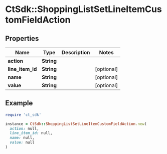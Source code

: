 # CtSdk::ShoppingListSetLineItemCustomFieldAction

## Properties

| Name | Type | Description | Notes |
| ---- | ---- | ----------- | ----- |
| **action** | **String** |  |  |
| **line_item_id** | **String** |  | [optional] |
| **name** | **String** |  | [optional] |
| **value** | **String** |  | [optional] |

## Example

```ruby
require 'ct_sdk'

instance = CtSdk::ShoppingListSetLineItemCustomFieldAction.new(
  action: null,
  line_item_id: null,
  name: null,
  value: null
)
```

